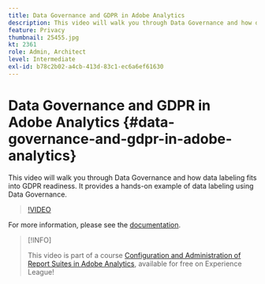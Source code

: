 ```yaml
---
title: Data Governance and GDPR in Adobe Analytics
description: This video will walk you through Data Governance and how data labeling fits into GDPR readiness. It provides a hands-on example of data labeling using Data Governance.
feature: Privacy
thumbnail: 25455.jpg
kt: 2361
role: Admin, Architect
level: Intermediate
exl-id: b78c2b02-a4cb-413d-83c1-ec6a6ef61630
---
```

# Data Governance and GDPR in Adobe Analytics {#data-governance-and-gdpr-in-adobe-analytics}

This video will walk you through Data Governance and how data labeling fits into GDPR readiness. It provides a hands-on example of data labeling using Data Governance.

>[!VIDEO](https://video.tv.adobe.com/v/25455/?quality=12)

For more information, please see the [documentation](https://experienceleague.adobe.com/docs/analytics/admin/data-governance/an-gdpr-overview.html?lang=en).

>[!INFO]
>
> This video is part of a course [Configuration and Administration of Report Suites in Adobe Analytics](https://experienceleague.adobe.com/?recommended=Analytics-A-1-2021.1.administration), available for free on Experience League!